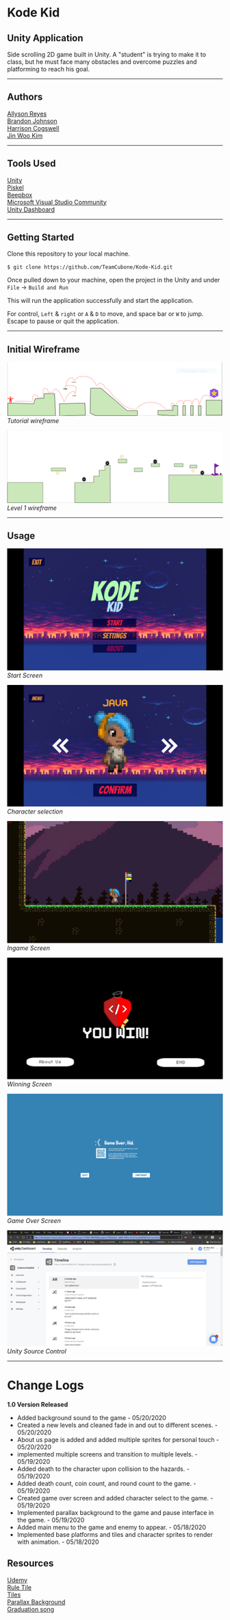 # Kode Kid


## Unity Application
Side scrolling 2D game built in Unity. A "student" is trying to make it to class, but he must face many obstacles and overcome puzzles and platforming to reach his goal.

---
## Authors

[Allyson Reyes](https://github.com/areyes986)  
[Brandon Johnson](https://github.com/SplinterCel3000)  
[Harrison Cogswell](https://github.com/HCoggers)  
[Jin Woo Kim](https://github.com/Jinwoov)  


---

## Tools Used
[Unity](https://unity.com/)  
[Piskel](https://www.piskelapp.com/)  
[Beepbox](https://beepbox.co/)   
[Microsoft Visual Studio Community](https://visualstudio.microsoft.com/vs/community/)  
[Unity Dashboard](https://developer.cloud.unity3d.com/)  

---

## Getting Started

Clone this repository to your local machine.

```
$ git clone https://github.com/TeamCubone/Kode-Kid.git
```

Once pulled down to your machine, open the project in the Unity and under `File` -> `Build and Run`

This will run the application successfully and start the application. 

For control,
`Left` & `right` or `A` & `D` to move, and space bar or `W` to jump. Escape to pause or quit the application.

---
## Initial Wireframe

![Tutorial Level](./Assets/Tutorial.PNG)
*Tutorial wireframe*

![Level One](./Assets/level1.PNG)
*Level 1 wireframe*


---

## Usage
![Game Start](./Assets/Game-start.png)
*Start Screen*

![Character](./Assets/Character.png)
*Character selection*

![In Game](./Assets/In-Game.png)
*Ingame Screen*

![Winning Screen](./Assets/Winning-Screen.png)
*Winning Screen*

![Game Over](./Assets/GameOver.png)
*Game Over Screen*

![Unity Source Control](./Assets/Unity-SC.png)
*Unity Source Control*


---
# Change Logs

**1.0 Version Released**
- Added background sound to the game - 05/20/2020
- Created a new levels and cleaned fade in and out to different scenes. - 05/20/2020
- About us page is added and added multiple sprites for personal touch - 05/20/2020
- implemented multiple screens and transition to multiple levels. - 05/19/2020
- Added death to the character upon collision to the hazards. - 05/19/2020
- Added death count, coin count, and round count to the game. - 05/19/2020
- Created game over screen and added character select to the game. - 05/19/2020
- Implemented parallax background to the game and pause interface in the game. - 05/19/2020
- Added main menu to the game and enemy to appear. - 05/18/2020
- Implemented base platforms and tiles and character sprites to render with animation. -  05/18/2020 

## Resources

[Udemy](https://www.udemy.com/course/unitycourse)  
[Rule Tile](https://github.com/Unity-Technologies/2d-extras)  
[Tiles](https://creativemarket.com/Foxfin/304893-Super-Platformer-Assets)  
[Parallax Background](https://ansimuz.itch.io/mountain-dusk-parallax-background?download)  
[Graduation song](https://www.youtube.com/watch?v=_doAV8bx0xg)  